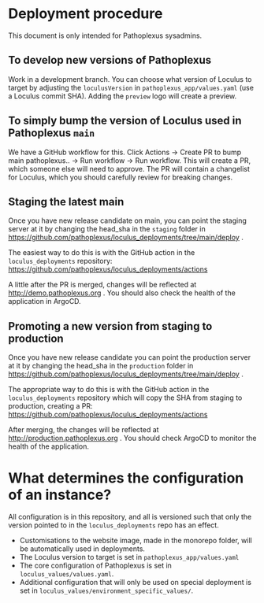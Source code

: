 # Deployment procedure

This document is only intended for Pathoplexus sysadmins.

## To develop new versions of Pathoplexus

Work in a development branch. You can choose what version of Loculus to target by adjusting the `loculusVersion` in  `pathoplexus_app/values.yaml` (use a Loculus commit SHA). Adding the `preview` logo will create a preview.

## To simply bump the version of Loculus used in Pathoplexus `main`
We have a GitHub workflow for this. Click Actions -> Create PR to bump main pathoplexus.. -> Run workflow -> Run workflow. This will create a PR, which someone else will need to approve. The PR will contain a changelist for Loculus, which you should carefully review for breaking changes.

## Staging the latest main

Once you have new release candidate on main, you can point the staging server at it by changing the head_sha in the `staging` folder in https://github.com/pathoplexus/loculus_deployments/tree/main/deploy .

The easiest way to do this is with the GitHub action in the `loculus_deployments` repository: https://github.com/pathoplexus/loculus_deployments/actions

A little after the PR is merged, changes will be reflected at http://demo.pathoplexus.org . You should also check the health of the application in ArgoCD.

## Promoting a new version from staging to production

Once you have new release candidate you can point the production server at it by changing the head_sha in the `production` folder in https://github.com/pathoplexus/loculus_deployments/tree/main/deploy .

The appropriate way to do this is with the GitHub action in the `loculus_deployments` repository which will copy the SHA from staging to production, creating a PR: https://github.com/pathoplexus/loculus_deployments/actions

After merging, the changes will be reflected at http://production.pathoplexus.org . You should check ArgoCD to monitor the health of the application.

# What determines the configuration of an instance?

All configuration is in this repository, and all is versioned such that only the version pointed to in the `loculus_deployments` repo has an effect.

- Customisations to the website image, made in the monorepo folder, will be automatically used in deployments.
- The Loculus version to target is set in `pathoplexus_app/values.yaml`
- The core configuration of Pathoplexus is set in `loculus_values/values.yaml`.
- Additional configuration that will only be used on special deployment is set in `loculus_values/environment_specific_values/`.
